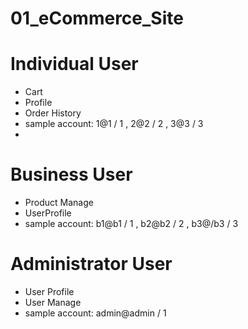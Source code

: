 # 01_eCommerce_Site

# Individual User
 - Cart
- Profile
- Order History
- sample account: 1@1 / 1 , 2@2 / 2 , 3@3 / 3
- 
# Business User
- Product Manage 
- UserProfile
- sample account: b1@b1 / 1 , b2@b2 / 2 , b3@/b3 / 3

# Administrator User 
- User Profile
- User Manage
- sample account: admin@admin / 1
